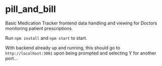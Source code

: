 # pill_and_bill
Basic Medication Tracker frontend data handling and viewing for Doctors monitoring patient prescriptions.

Run `npm install` and `npm start` to start.

With backend already up and running, this should go to `http://localhost:3001` upon being prompted and selecting Y for another port...
